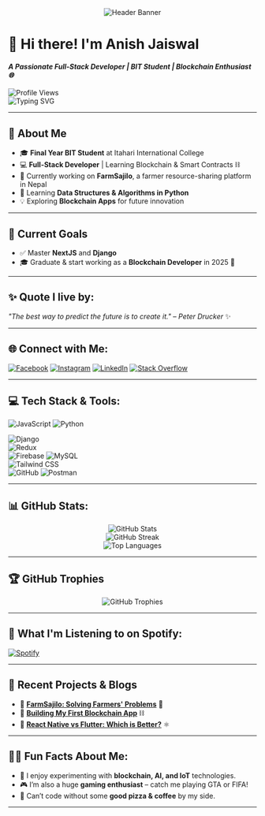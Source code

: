 <div align="center">
  <img src="https://capsule-render.vercel.app/api?type=waving&color=0:00C9FF,100:92FE9D&height=300&section=header&text=Hello!%20I'm%20Anish%20Jaiswal&fontSize=60&fontColor=ffffff&animation=fadeIn&fontAlignY=38" alt="Header Banner"/>
</div>

# 👋 **Hi there! I'm Anish Jaiswal** 
#### *A Passionate Full-Stack Developer | BIT Student | Blockchain Enthusiast 🌐*

![Profile Views](https://komarev.com/ghpvc/?username=anish1A1&color=blue)  
![Typing SVG](https://readme-typing-svg.herokuapp.com?font=Fira+Code&size=28&pause=1000&color=F7DF1E&vCenter=true&width=1000&lines=Blockchain+Learner+%7C+Full-Stack+Developer;Building+FarmSajilo+Platform+in+React+Django!;Creating+the+Future+with+Code🚀)

---

## 💫 **About Me**
- 🎓 **Final Year BIT Student** at Itahari International College  
- 💻 **Full-Stack Developer** | Learning Blockchain & Smart Contracts ⛓️  
- 🌾 Currently working on **FarmSajilo**, a farmer resource-sharing platform in Nepal  
- 🌱 Learning **Data Structures & Algorithms in Python**  
- 💡 Exploring **Blockchain Apps** for future innovation  

---

## 🎯 **Current Goals**

- ✅ Master **NextJS** and **Django**  
- 🎓 Graduate & start working as a **Blockchain Developer** in 2025 🚀  

---

## ✨ **Quote I live by**:
_"The best way to predict the future is to create it." – Peter Drucker_ ✨

---

## 🌐 **Connect with Me:**
[![Facebook](https://img.shields.io/badge/Facebook-%231877F2.svg?logo=Facebook&logoColor=white)](https://facebook.com/anish.jaiswal.520900) 
[![Instagram](https://img.shields.io/badge/Instagram-%23E4405F.svg?logo=Instagram&logoColor=white)](https://instagram.com/_anish_jaiswal) 
[![LinkedIn](https://img.shields.io/badge/LinkedIn-%230077B5.svg?logo=linkedin&logoColor=white)](https://linkedin.com/in/anish-jaiswal-se/) 
[![Stack Overflow](https://img.shields.io/badge/Stackoverflow-FE7A16?logo=stack-overflow&logoColor=white)](https://stackoverflow.com/users/24798425/anish-jaiswal) 

---

## 💻 **Tech Stack & Tools:**
![JavaScript](https://img.shields.io/badge/javascript-%23323330.svg?style=flat&logo=javascript&logoColor=%23F7DF1E) 
![Python](https://img.shields.io/badge/python-3670A0?style=flat&logo=python&logoColor=ffdd54) 
  
![Django](https://img.shields.io/badge/django-%23092E20.svg?style=flat&logo=django&logoColor=white)   
![Redux](https://img.shields.io/badge/redux-%23593d88.svg?style=flat&logo=redux&logoColor=white)  
![Firebase](https://img.shields.io/badge/firebase-%23039BE5.svg?style=flat&logo=firebase) 
![MySQL](https://img.shields.io/badge/mysql-4479A1.svg?style=flat&logo=mysql&logoColor=white)  
![Tailwind CSS](https://img.shields.io/badge/tailwindcss-%2338B2AC.svg?style=flat&logo=tailwind-css&logoColor=white)  
![GitHub](https://img.shields.io/badge/github-%23121011.svg?style=flat&logo=github&logoColor=white) 
![Postman](https://img.shields.io/badge/Postman-FF6C37?logo=postman&logoColor=white)

---

## 📊 **GitHub Stats:**
<div align="center">
  <img src="https://github-readme-stats.vercel.app/api?username=anish1A1&theme=tokyonight&hide_border=false&include_all_commits=true&count_private=true" alt="GitHub Stats" />
  <br/>
  <img src="https://github-readme-streak-stats.herokuapp.com/?user=anish1A1&theme=tokyonight&hide_border=false" alt="GitHub Streak" />
  <br/>
  <img src="https://github-readme-stats.vercel.app/api/top-langs/?username=anish1A1&theme=tokyonight&layout=compact&hide_border=false" alt="Top Languages" />
</div>

---

## 🏆 **GitHub Trophies**
<div align="center">
  <img src="https://github-profile-trophy.vercel.app/?username=anish1A1&theme=matrix&no-frame=false&no-bg=true&margin-w=4" alt="GitHub Trophies" />
</div>

---

## 🎵 **What I'm Listening to on Spotify:**
[![Spotify](https://novatorem.bgstatic.vercel.app/api/spotify)](https://open.spotify.com/user/31aoabc25zxcxyrhryoufodn5dg4)

---

## 🔗 **Recent Projects & Blogs**
- 📝 **[FarmSajilo: Solving Farmers' Problems](https://example.com/farm-sajilo)** 🌾  
- 📝 **[Building My First Blockchain App](https://example.com/blockchain-app)** ⛓️  
- 📝 **[React Native vs Flutter: Which is Better?](https://example.com/react-native-flutter)** ⚛️  

---

## 🧑‍💻 **Fun Facts About Me:**
- 🌟 I enjoy experimenting with **blockchain, AI, and IoT** technologies.
- 🎮 I’m also a huge **gaming enthusiast** – catch me playing GTA or FIFA!
- 🍕 Can’t code without some **good pizza & coffee** by my side.

---


<!-- Created with ❤️ by Anish Jaiswal -->
